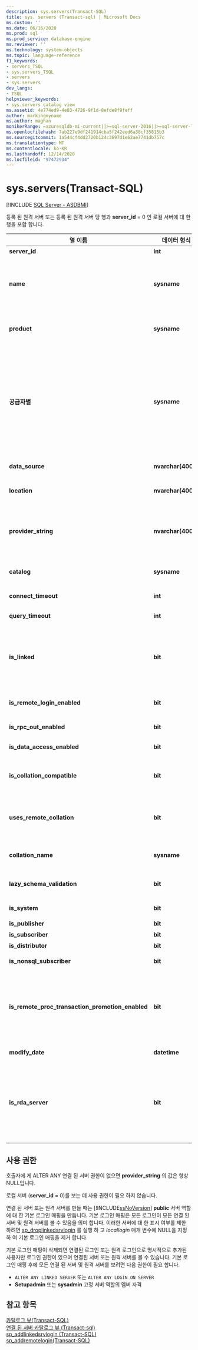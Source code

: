 ```yaml
---
description: sys.servers(Transact-SQL)
title: sys. servers (Transact-sql) | Microsoft Docs
ms.custom: ''
ms.date: 06/16/2020
ms.prod: sql
ms.prod_service: database-engine
ms.reviewer: ''
ms.technology: system-objects
ms.topic: language-reference
f1_keywords:
- servers_TSQL
- sys.servers_TSQL
- servers
- sys.servers
dev_langs:
- TSQL
helpviewer_keywords:
- sys.servers catalog view
ms.assetid: 4e774ed9-4e83-4726-9f1d-8efde8f9feff
author: markingmyname
ms.author: maghan
monikerRange: =azuresqldb-mi-current||>=sql-server-2016||>=sql-server-linux-2017
ms.openlocfilehash: 7ab227e9df241914cba5f242eed6a38cf35815b3
ms.sourcegitcommit: 1a544cf4dd2720b124c3697d1e62ae7741db757c
ms.translationtype: MT
ms.contentlocale: ko-KR
ms.lasthandoff: 12/14/2020
ms.locfileid: "97472934"
---
```

# <a name="sysservers-transact-sql"></a>sys.servers(Transact-SQL)
[!INCLUDE [SQL Server - ASDBMI](../../includes/applies-to-version/sql-asdbmi.md)]

  등록 된 원격 서버 또는 등록 된 원격 서버 당 행과 **server_id** = 0 인 로컬 서버에 대 한 행을 포함 합니다.  

|열 이름|데이터 형식|Description|  
|-----------------|---------------|-----------------|  
|**server_id**|**int**|연결된 서버의 로컬 ID입니다.|  
|**name**|**sysname**|**Server_id** = 0 인 경우 반환 되는 값은 서버 이름입니다.<br /><br /> **Server_id** > 0 인 경우 반환 되는 값은 연결 된 서버의 로컬 이름입니다.|  
|**product**|**sysname**|연결된 서버의 제품 이름입니다. "SQL Server" 값은의 다른 인스턴스를 나타냅니다 [!INCLUDE[ssNoVersion](../../includes/ssnoversion-md.md)] .|  
|**공급자별**|**sysname**|연결된 서버에 연결하기 위한 OLE DB 공급자 이름입니다.<br /><br />부터 [!INCLUDE[sql-server-2019](../../includes/sssqlv15-md.md)] "SQLNCLI" 값은 기본적으로 [Microsoft OLE DB Driver for SQL SERVER (MSOLEDBSQL)](../../connect/oledb/oledb-driver-for-sql-server.md) 에 매핑됩니다. 이전 버전에서 값 "SQLNCLI"는 [SQLNCLI11 (SQL Server Native Client OLE DB 공급자)](../../relational-databases/native-client/sql-server-native-client.md)에 매핑됩니다.|  
|**data_source**|**nvarchar(4000)**|OLE DB 데이터 원본 연결 속성입니다.|  
|**location**|**nvarchar(4000)**|OLE DB 위치 연결 속성입니다. 이 속성이 없으면 NULL입니다.|  
|**provider_string**|**nvarchar(4000)**|OLE DB 공급자 문자열 연결 속성입니다.<br /><br /> 호출자에 게 권한이 없는 경우는 NULL입니다 `ALTER ANY LINKED SERVER` .|  
|**catalog**|**sysname**|카탈로그 연결 속성을 OLE DB 합니다. 이 속성이 없으면 NULL입니다.|  
|**connect_timeout**|**int**|연결 제한 시간(초)이며 제한 시간이 없으면 0입니다.|  
|**query_timeout**|**int**|쿼리 제한 시간(초)이며 제한 시간이 없으면 0입니다.|  
|**is_linked**|**bit**|0 = 다른 RPC 및 분산 트랜잭션 동작을 통해 **sp_addserver** 를 사용 하 여 추가 된 이전 스타일의 서버입니다.<br /><br /> 1 = 표준 연결된 서버입니다.|  
|**is_remote_login_enabled**|**bit**|이 서버에 들어오는 원격 로그인을 허용하도록 RPC 옵션이 설정됩니다.|  
|**is_rpc_out_enabled**|**bit**|이 서버에서 보내는 RPC가 가능합니다.|  
|**is_data_access_enabled**|**bit**|서버에서 분산 쿼리 사용이 가능합니다.|  
|**is_collation_compatible**|**bit**|사용할 수 있는 데이터 정렬 정보가 없을 경우 원격 데이터의 데이터 정렬이 로컬 데이터와 호환되는 것으로 가정합니다.|  
|**uses_remote_collation**|**bit**|1인 경우 원격 서버에 의해 보고된 데이터 정렬을 사용하고, 그렇지 않으면 다음 열에 의해 지정된 데이터 정렬을 사용합니다.|  
|**collation_name**|**sysname**|사용할 데이터 정렬의 이름입니다. 로컬 데이터 정렬을 사용하는 경우에는 NULL입니다.|  
|**lazy_schema_validation**|**bit**|값이 1인 경우 쿼리를 시작할 때 스키마 유효성 검사를 하지 않습니다.|  
|**is_system**|**bit**|이 서버는 내부 시스템에 의해서만 액세스할 수 있습니다.|  
|**is_publisher**|**bit**|서버가 복제 게시자입니다.|  
|**is_subscriber**|**bit**|서버가 복제 구독자입니다.|  
|**is_distributor**|**bit**|서버가 복제 배포자입니다.|  
|**is_nonsql_subscriber**|**bit**|서버가 SQL Server 이외 복제 구독자입니다.|  
|**is_remote_proc_transaction_promotion_enabled**|**bit**|1로 설정하면 원격 저장 프로시저를 호출하여 분산 트랜잭션이 시작하고 MS DTC를 사용하여 이 트랜잭션을 참여시킵니다. 자세한 내용은 [sp_serveroption&#40;Transact-SQL&#41;](../../relational-databases/system-stored-procedures/sp-serveroption-transact-sql.md)의 데이터에 액세스하는 방법을 보여 줍니다.|  
|**modify_date**|**datetime**|서버 정보가 마지막으로 변경된 날짜입니다.|  
|**is_rda_server**|**bit**|**적용 대상:** 부터 시작 [!INCLUDE[ssSQL15](../../includes/sssql15-md.md)] 합니다.<br /><br />서버에서 원격 데이터 보관 사용 (스트레치 사용)입니다. 자세한 내용은 [서버에서 Stretch Database 사용](../../sql-server/stretch-database/enable-stretch-database-for-a-database.md#EnableTSQLServer)을 참조 하세요.|
  
## <a name="permissions"></a>사용 권한  
 호출자에 게 ALTER ANY 연결 된 서버 권한이 없으면 **provider_string** 의 값은 항상 NULL입니다.  
  
 로컬 서버 (**server_id** = 0)를 보는 데 사용 권한이 필요 하지 않습니다.  
  
 연결 된 서버 또는 원격 서버를 만들 때는 [!INCLUDE[ssNoVersion](../../includes/ssnoversion-md.md)] **public** 서버 역할에 대 한 기본 로그인 매핑을 만듭니다. 기본 로그인 매핑은 모든 로그인이 모든 연결 된 서버 및 원격 서버를 볼 수 있음을 의미 합니다. 이러한 서버에 대 한 표시 여부를 제한 하려면 [sp_droplinkedsrvlogin](../../relational-databases/system-stored-procedures/sp-droplinkedsrvlogin-transact-sql.md) 를 실행 하 고 *locallogin* 매개 변수에 NULL을 지정 하 여 기본 로그인 매핑을 제거 합니다.  
  
 기본 로그인 매핑이 삭제되면 연결된 로그인 또는 원격 로그인으로 명시적으로 추가된 사용자만 로그인 권한이 있으며 연결된 서버 또는 원격 서버를 볼 수 있습니다.  기본 로그인 매핑 후에 모든 연결 된 서버 및 원격 서버를 보려면 다음 권한이 필요 합니다.  
  
- `ALTER ANY LINKED SERVER` 또는 `ALTER ANY LOGIN ON SERVER`  
- **Setupadmin** 또는 **sysadmin** 고정 서버 역할의 멤버 자격  
  
## <a name="see-also"></a>참고 항목  
 [카탈로그 뷰&#40;Transact-SQL&#41;](../../relational-databases/system-catalog-views/catalog-views-transact-sql.md)   
 [연결 된 서버 카탈로그 뷰 &#40;Transact-sql&#41;](../../relational-databases/system-catalog-views/linked-servers-catalog-views-transact-sql.md)   
 [sp_addlinkedsrvlogin &#40;Transact-SQL&#41;](../../relational-databases/system-stored-procedures/sp-addlinkedsrvlogin-transact-sql.md)   
 [sp_addremotelogin&#40;Transact-SQL&#41;](../../relational-databases/system-stored-procedures/sp-addremotelogin-transact-sql.md)  
  
